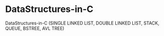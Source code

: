 # DataStructures-in-C
DataStructures-in-C (SINGLE LINKED LIST, DOUBLE LINKED LIST, STACK, QUEUE, BSTREE, AVL TREE)

